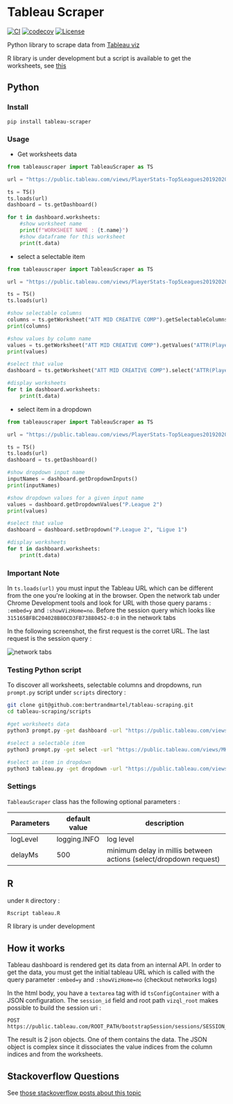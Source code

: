 # Tableau Scraper

[![CI](https://github.com/bertrandmartel/tableau-scraping/workflows/CI/badge.svg)](https://github.com/bertrandmartel/tableau-scraping/actions)
[![codecov](https://codecov.io/gh/bertrandmartel/tableau-scraping/branch/master/graph/badge.svg?token=F4R3NZF796)](https://codecov.io/gh/bertrandmartel/tableau-scraping)
[![License](http://img.shields.io/:license-mit-blue.svg)](LICENSE.md)

Python library to scrape data from [Tableau viz](https://public.tableau.com/fr-fr/gallery)

R library is under development but a script is available to get the worksheets, see [this](#R)

## Python

### Install

```
pip install tableau-scraper
```

### Usage

* Get worksheets data

```python
from tableauscraper import TableauScraper as TS

url = "https://public.tableau.com/views/PlayerStats-Top5Leagues20192020/OnePlayerSummary"

ts = TS()
ts.loads(url)
dashboard = ts.getDashboard()

for t in dashboard.worksheets:
	#show worksheet name
	print(f"WORKSHEET NAME : {t.name}")
	#show dataframe for this worksheet
	print(t.data)
```

* select a selectable item 

```python
from tableauscraper import TableauScraper as TS

url = "https://public.tableau.com/views/PlayerStats-Top5Leagues20192020/OnePlayerSummary"

ts = TS()
ts.loads(url)

#show selectable columns
columns = ts.getWorksheet("ATT MID CREATIVE COMP").getSelectableColumns()
print(columns)

#show values by column name
values = ts.getWorksheet("ATT MID CREATIVE COMP").getValues("ATTR(Player)")
print(values)

#select that value
dashboard = ts.getWorksheet("ATT MID CREATIVE COMP").select("ATTR(Player)", "Vinicius Júnior")

#display worksheets 
for t in dashboard.worksheets:
	print(t.data)
```

* select item in a dropdown

```python
from tableauscraper import TableauScraper as TS

url = "https://public.tableau.com/views/PlayerStats-Top5Leagues20192020/OnePlayerSummary"

ts = TS()
ts.loads(url)
dashboard = ts.getDashboard()

#show dropdown input name
inputNames = dashboard.getDropdownInputs()
print(inputNames)

#show dropdown values for a given input name
values = dashboard.getDropdownValues("P.League 2")
print(values)

#select that value
dashboard = dashboard.setDropdown("P.League 2", "Ligue 1")

#display worksheets 
for t in dashboard.worksheets:
	print(t.data)
```

### Important Note

In `ts.loads(url)` you must input the Tableau URL which can be different from the one you're looking at in the browser. Open the network tab under Chrome Development tools and look for URL with those query params : `:embed=y` and `:showVizHome=no`. Before the session query which looks like `315165BFBC204028B80CD3FB73880452-0:0` in the network tabs

In the following screenshot, the first request is the corret URL. The last request is the session query :

![network tabs](https://user-images.githubusercontent.com/5183022/96939027-2e716780-14cc-11eb-8712-5f6292af8bef.png)

### Testing Python script

To discover all worksheets, selectable columns and dropdowns, run `prompt.py` script under `scripts` directory :


```bash
git clone git@github.com:bertrandmartel/tableau-scraping.git
cd tableau-scraping/scripts

#get worksheets data
python3 prompt.py -get dashboard -url "https://public.tableau.com/views/COVID-19inMissouri/COVID-19inMissouri"

#select a selectable item
python3 prompt.py -get select -url "https://public.tableau.com/views/MKTScoredeisolamentosocial/VisoGeral"

#select an item in dropdown
python3 tableau.py -get dropdown -url "https://public.tableau.com/views/COVID-19DailyDashboard_15960160643010/Casesbyneighbourhood"
```

### Settings

`TableauScraper` class has the following optional parameters : 

| Parameters      |  default value     |  description |
|-----------------|--------------------|--------------|
| logLevel        |logging.INFO |   log level |
| delayMs         |  500        |  minimum delay in millis between actions (select/dropdown request) |

## R

under `R` directory :

```R
Rscript tableau.R
```

R library is under development

## How it works

Tableau dashboard is rendered get its data from an internal API. In order to get the data, you must get the initial tableau URL which is called with the query parameter `:embed=y` and `:showVizHome=no` (checkout networks logs)

In the html body, you have a `textarea` tag with id `tsConfigContainer` with a JSON configuration. The `session_id` field and root path `vizql_root` makes possible to build the session uri : 

    POST https://public.tableau.com/ROOT_PATH/bootstrapSession/sessions/SESSION_ID

The result is 2 json objects. One of them contains the data. The JSON object is complex since it dissociates the value indices from the column indices and from the worksheets.

## Stackoverflow Questions

See [those stackoverflow posts about this topic](https://stackoverflow.com/search?q=user%3A2614364+%5Btableau-api%5D)
